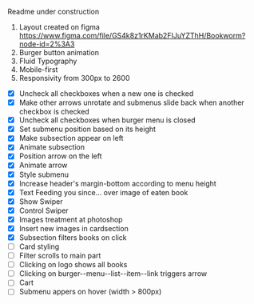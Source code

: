 Readme under construction

1) Layout created on figma https://www.figma.com/file/GS4k8z1rKMab2FIJuYZThH/Bookworm?node-id=2%3A3
2) Burger button animation
3) Fluid Typography
4) Mobile-first
5) Responsivity from 300px to 2600

- [X] Uncheck all checkboxes when a new one is checked
- [X] Make other arrows unrotate and submenus slide back when another checkbox is checked 
- [X] Uncheck all checkboxes when burger menu is closed
- [X] Set submenu position based on its height
- [X] Make subsection appear on left
- [X] Animate subsection
- [X] Position arrow on the left
- [X] Animate arrow
- [X] Style submenu
- [X] Increase header's margin-bottom according to menu height
- [X] Text Feeding you since... over image of  eaten book
- [X] Show Swiper
- [X] Control Swiper
- [X] Images treatment at photoshop
- [X] Insert new images in cardsection
- [X] Subsection filters books on click
- [ ] Card styling
- [ ] Filter scrolls to main part
- [ ] Clicking on logo shows all books
- [ ] Clicking on burger--menu--list--item--link triggers arrow
- [ ] Cart
- [ ] Submenu appers on hover (width > 800px)